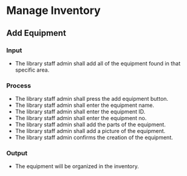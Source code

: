 # Manage Inventory
## Add Equipment
### Input
-	The library staff admin shall add all of the equipment found in that specific area.
### Process
-	The library staff admin shall press the add equipment button.
-	The library staff admin shall enter the equipment name.
-	The library staff admin shall enter the equipment ID.
-	The library staff admin shall enter the equipment no.
-	The library staff admin shall add the parts of the equipment.
-	The library staff admin shall add a picture of the equipment.
-	The library staff admin confirms the creation of the equipment.
### Output 
-	The equipment will be organized in the inventory.


